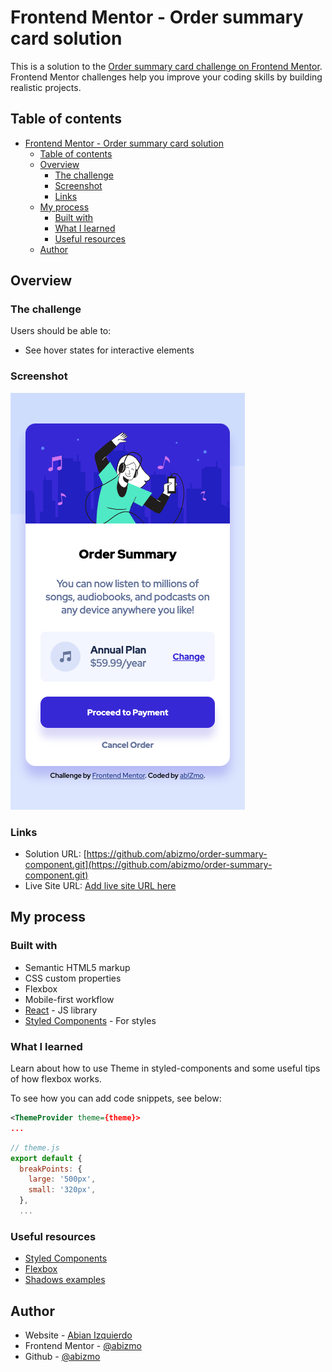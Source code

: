 # Frontend Mentor - Order summary card solution

This is a solution to the [Order summary card challenge on Frontend Mentor](https://www.frontendmentor.io/challenges/order-summary-component-QlPmajDUj). Frontend Mentor challenges help you improve your coding skills by building realistic projects. 

## Table of contents

- [Frontend Mentor - Order summary card solution](#frontend-mentor---order-summary-card-solution)
  - [Table of contents](#table-of-contents)
  - [Overview](#overview)
    - [The challenge](#the-challenge)
    - [Screenshot](#screenshot)
    - [Links](#links)
  - [My process](#my-process)
    - [Built with](#built-with)
    - [What I learned](#what-i-learned)
    - [Useful resources](#useful-resources)
  - [Author](#author)

## Overview

### The challenge

Users should be able to:

- See hover states for interactive elements

### Screenshot

![](./screenshot.png)

### Links

- Solution URL: [https://github.com/abizmo/order-summary-component.git](https://github.com/abizmo/order-summary-component.git)
- Live Site URL: [Add live site URL here](https://your-live-site-url.com)

## My process

### Built with

- Semantic HTML5 markup
- CSS custom properties
- Flexbox
- Mobile-first workflow
- [React](https://reactjs.org/) - JS library
- [Styled Components](https://styled-components.com/) - For styles

### What I learned

Learn about how to use Theme in styled-components and some useful tips of how flexbox works.

To see how you can add code snippets, see below:

```xml
<ThemeProvider theme={theme}>
...
```
```js
// theme.js
export default {
  breakPoints: {
    large: '500px',
    small: '320px',
  },
  ...
```

### Useful resources

- [Styled Components](https://styled-components.com/docs)
- [Flexbox](https://css-tricks.com/snippets/css/a-guide-to-flexbox/)
- [Shadows examples](https://getcssscan.com/css-box-shadow-examples)

## Author

- Website - [Abian Izquierdo](https://www.abizmo.dev)
- Frontend Mentor - [@abizmo](https://www.frontendmentor.io/profile/abizmo)
- Github - [@abizmo](https://www.github.com/abizmo)
